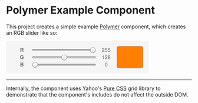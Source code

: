 # Polymer Example Component

This project creates a simple example [Polymer](http://polymer-project.org) component, which creates an RGB slider like so:

![Example](./example.png)

----

Internally, the component uses Yahoo's [Pure CSS](http://purecss.io/grids/) grid library to demonstrate that the component's includes do not affect the outside DOM.